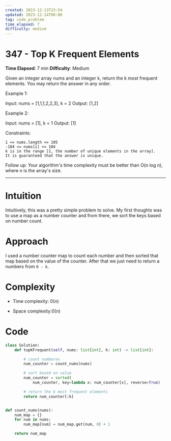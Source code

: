 ```yaml
---
created: 2023-12-13T23:54
updated: 2023-12-14T00:00
tag: code_problem
time_elapsed: 7
difficulty: medium
---
```


# 347 - Top K Frequent Elements

**Time Elapsed**: 7 min
**Difficulty**: Medium

Given an integer array nums and an integer k, return the k most frequent elements. You may return the answer in any order.

Example 1:

Input: nums = [1,1,1,2,2,3], k = 2
Output: [1,2]

Example 2:

Input: nums = [1], k = 1
Output: [1]

 

Constraints:

    1 <= nums.length <= 105
    -104 <= nums[i] <= 104
    k is in the range [1, the number of unique elements in the array].
    It is guaranteed that the answer is unique.

 

Follow up: Your algorithm's time complexity must be better than O(n log n), where n is the array's size.

---

# Intuition
<!-- Describe your first thoughts on how to solve this problem. -->
Intuitively, this was a pretty simple problem to solve. My first thoughts was to use a map as a number counter and from there, we sort the keys based on number count.

# Approach
<!-- Describe your approach to solving the problem. -->
I used a number counter map to count each number and then sorted that map based on the value of the counter. After that we just need to return a numbers from `0 - k`.

# Complexity
- Time complexity: $0(n)$
<!-- Add your time complexity here, e.g. $$O(n)$$ -->

- Space complexity:$0(n)$
<!-- Add your space complexity here, e.g. $$O(n)$$ -->

# Code
```python
class Solution:
    def topKFrequent(self, nums: list[int], k: int) -> list[int]:

        # count numberes
        num_counter = count_nums(nums)

        # sort based on value
        num_counter = sorted(
            num_counter, key=lambda x: num_counter[x], reverse=True)

        # return the k most frequent elements
        return num_counter[:k]


def count_nums(nums):
    num_map = {}
    for num in nums:
        num_map[num] = num_map.get(num, 0) + 1

    return num_map

```
